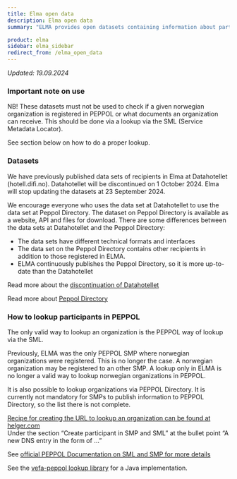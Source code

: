 ```yaml
---
title: Elma open data
description: Elma open data
summary: "ELMA provides open datasets containing information about participants and what profiles each participant is registered with."

product: elma
sidebar: elma_sidebar
redirect_from: /elma_open_data
---
```


*Updated: 19.09.2024*

### Important note on use
NB! These datasets must not be used to check if a given norwegian organization is registered in PEPPOL or what documents an organization can receive. This should be done via a lookup via the SML (Service Metadata Locator).

See section below on how to do a proper lookup.

### Datasets

We have previously published data sets of recipients in Elma at Datahotellet (hotell.difi.no). Datahotellet will be discontinued on 1 October 2024. Elma will stop updating the datasets at 23 September 2024.

We encourage everyone who uses the data set at Datahotellet to use the data set at Peppol Directory. The dataset on Peppol Directory is available as a website, API and files for download. There are some differences between the data sets at Datahotellet and the Peppol Directory:

- The data sets have different technical formats and interfaces
- The data set on the Peppol Directory contains other recipients in addition to those registered in ELMA.
- ELMA continuously publishes the Peppol Directory, so it is more up-to-date than the Datahotellet

Read more about the [discontinuation of Datahotellet](https://hotell.difi.no/avvikling)
 
Read more about [Peppol Directory](https://directory.peppol.eu/public)

### How to lookup participants in PEPPOL

The only valid way to lookup an organization is the PEPPOL way of lookup via the SML.

Previously, ELMA was the only PEPPOL SMP where norwegian organizations were registered. This is no longer the case. A norwegian organization may be registered to an other SMP. A lookup only in ELMA is no longer a valid way to lookup norwegian organizations in PEPPOL.

It is also possible to lookup organizations via PEPPOL Directory. It is currently not mandatory for SMPs to publish information to PEPPOL Directory, so the list there is not complete.

[Recipe for creating the URL to lookup an organization can be found at helger.com](https://peppol.helger.com/public/menuitem-docs-smp-sml-interplay)  
Under the section “Create participant in SMP and SML” at the bullet point “A new DNS entry in the form of …”

See [official PEPPOL Documentation on SML and SMP for more details](https://peppol.eu/downloads/the-peppol-edelivery-network-specifications/)

See the [vefa-peppol lookup library](https://github.com/OxalisCommunity/vefa-peppol/tree/master/peppol-lookup) for a Java implementation.
